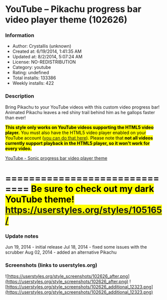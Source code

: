 # YouTube – Pikachu progress bar video player theme (102626)

### Information
- Author: Crystallis (unknown)
- Created at: 6/19/2014, 1:41:35 AM
- Updated at: 8/2/2014, 5:07:24 AM
- License: NO-REDISTRIBUTION
- Category: youtube
- Rating: undefined
- Total installs: 133386
- Weekly installs: 422


### Description
Bring Pikachu to your YouTube videos with this custom video progress bar! Animated Pikachu leaves a red shiny trail behind him as he gallops faster than ever!

<mark><b>This style only works on YouTube videos supporting the HTML5 video player.</b> You must also have the HTML5 video player enabled on your YouTube account (<a href="http://www.youtube.com/html5" target="_blank">you can do that here</a>). Please note that <b>not all videos currently support playback in the HTML5 player, so it won't work for every video.</b></mark>


<a href="https://userstyles.org/styles/102003/youtube-sonic-progress-bar-video-player-theme" target="_blank">YouTube - Sonic progress bar video player theme</a>


==============================
<mark><b>Be sure to check out my dark YouTube theme! https://userstyles.org/styles/105165/ </b></mark>
==============================

### Update notes
Jun 19, 2014 - initial release
Jul 18, 2014 - fixed some issues with the scrubber
Aug 02, 2014 - added an alternative Pikachu

### Screenshots (links to userstyles.org)
![https://userstyles.org/style_screenshots/102626_after.png](https://userstyles.org/style_screenshots/102626_after.png)
![https://userstyles.org/style_screenshots/102626_additional_12323.png](https://userstyles.org/style_screenshots/102626_additional_12323.png)

